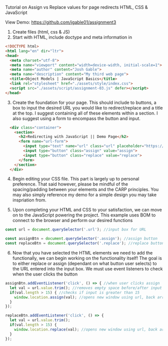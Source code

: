 Tutorial on Assign vs Replace values for page redirects
HTML, CSS & JavaScript

View Demo: https://github.com/jgable01/assignment3

1) Create files (html, css & JS)
2) Start with HTML, include doctype and meta information in <head>

```html
<!DOCTYPE html>
<html lang="en" dir="ltr">
<head>
  <meta charset="utf-8">
  <meta name="viewport" content="width=device-width, initial-scale=1">
  <meta name="author" content="Josh Gable">
  <meta name="description" content="My third web page">
  <title>Object Models | JavaScript Basics</title>
  <link rel="stylesheet" href="./assets/style/index.css">
  <script src="./assets/script/assignment-03.js" defer></script>
</head>
```

3) Create the foundation for your page. This should include to buttons, a box
to input the desired URL you would like to redirect/replace and a title at the top. 
I suggest containing all of these elements within a section. I also suggest using a 
form to encompass the button and input.

```html
  <div class="container">
    <section>
      <h2>Redirecting with JavaScript || Demo Page</h2>
      <form name="url-form">
        <input type="text" name="url" class="url" placeholder="https://">
        <input type="button" class="assign" value="assign">
        <input type="button" class="replace" value="replace">
      </form>
    </section>
  </div>
```

4) Begin editing your CSS file. This part is largely up to personal preference.
That said however, please be mindful of the spacing/padding between your elements
and the CARP principles. You may also simply reference my demo for a simple
design you may take inspriation from.

5) Upon completing your HTML and CSS to your satisfaction, we can move on to the 
JavaScript powering the project. This example uses BOM to connect to the browser
and perform our desired functions

```javascript
const url = document.querySelector('.url'); //input box for URL

const assignBtn = document.querySelector('.assign'); //assign button
const replaceBtn = document.querySelector('.replace'); //replace button
```

6) Now that you have selected the HTML elements we need to add the functionally,
we can begin working on the functionality itself! The goal is to either replace 
or assign (dependant on what button user selects) to the URL entered into the 
input box. We must use event listeners to check when the user clicks the button

```javascript
assignBtn.addEventListener('click', () => { //when user clicks assign
  let val = url.value.trim(); //removes empty space before/after input
  if(val.length > 15) { //checks if input is greater than 15
    window.location.assign(val); //opens new window using url, back arrow allowed
  }
});

replaceBtn.addEventListener('click', () => {
  let val = url.value.trim();
  if(val.length > 15) {
    window.location.replace(val); //opens new window using url, back arrow disallowed
  }
});
```
